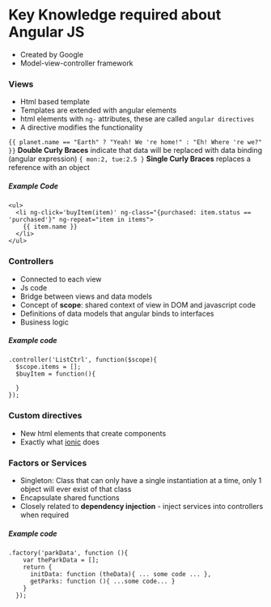# Key Knowledge required about Angular JS

- Created by Google
- Model-view-controller framework

### Views

- Html based template
- Templates are extended with angular elements
- html elements with `ng-` attributes, these are called `angular directives`
- A directive modifies the functionality

`{{ planet.name == "Earth" ? "Yeah! We 're home!" : "Eh! Where 're we?" }}` **Double Curly Braces** indicate that data will be replaced with data binding (angular expression)
`{ mon:2, tue:2.5 }` **Single Curly Braces** replaces a reference with an object

##### Example Code

```
<ul>
  <li ng-click='buyItem(item)' ng-class="{purchased: item.status == 'purchased'}" ng-repeat="item in items">
    {{ item.name }}
  </li>
</ul>
```

### Controllers

- Connected to each view
- Js code
- Bridge between views and data models
- Concept of **scope**: shared context of view in DOM and javascript code
- Definitions of data models that angular binds to interfaces
- Business logic

##### Example code

```
.controller('ListCtrl', function($scope){
  $scope.items = [];
  $buyItem = function(){

  }
});
```

### Custom directives

- New html elements that create components
- Exactly what [ionic](https://doolan.pw/hybrib-mobile-apps-with-ionic) does

### Factors or Services

- Singleton: Class that can only have a single instantiation at a time, only 1 object will ever exist of that class
- Encapsulate shared functions
- Closely related to **dependency injection** - inject services into controllers when required

##### Example code

```
.factory('parkData', function (){
    var theParkData = [];
    return {
      initData: function (theData){ ... some code ... },
      getParks: function (){ ...some code... }
    }
  });
```
